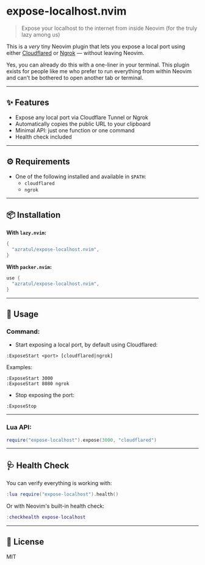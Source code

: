
# expose-localhost.nvim

> Expose your localhost to the internet from inside Neovim (for the truly lazy among us)

This is a *very* tiny Neovim plugin that lets you expose a local port using either [Cloudflared](https://developers.cloudflare.com/cloudflare-one/connections/connect-apps/) or [Ngrok](https://ngrok.com/) — without leaving Neovim.

Yes, you can already do this with a one-liner in your terminal. This plugin exists for people like me who prefer to run everything from within Neovim and can't be bothered to open another tab or terminal.

---

## ✨ Features

- Expose any local port via Cloudflare Tunnel or Ngrok
- Automatically copies the public URL to your clipboard
- Minimal API: just one function or one command
- Health check included

---

## ⚙ Requirements

- One of the following installed and available in `$PATH`:
  - `cloudflared`
  - `ngrok`

---

## 📦 Installation

**With `lazy.nvim`:**

```lua
{
  "azratul/expose-localhost.nvim",
}
```

**With `packer.nvim`:**

```lua
use {
  "azratul/expose-localhost.nvim",
}
```

---

## 🚀 Usage

### Command:

- Start exposing a local port, by default using Cloudflared:

```vim
:ExposeStart <port> [cloudflared|ngrok]
```

Examples:

```vim
:ExposeStart 3000
:ExposeStart 8080 ngrok
```

- Stop exposing the port:

```vim
:ExposeStop
```

---

### Lua API:

```lua
require("expose-localhost").expose(3000, "cloudflared")
```

---

## 🩺 Health Check

You can verify everything is working with:

```lua
:lua require("expose-localhost").health()
```

Or with Neovim's built-in health check:

```lua
:checkhealth expose-localhost
```

---

## 📄 License

MIT
